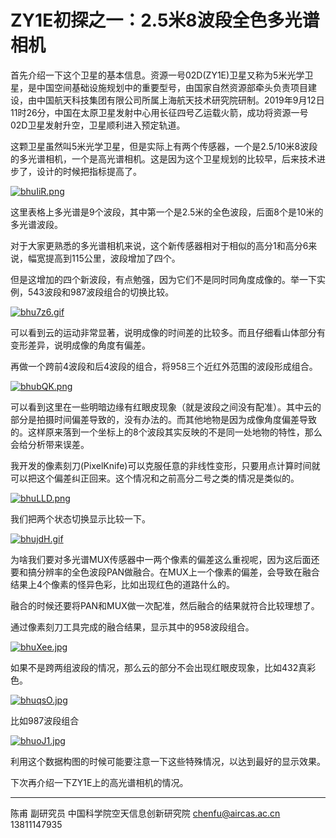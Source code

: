 # ZY1E初探之一：2.5米8波段全色多光谱相机


首先介绍一下这个卫星的基本信息。资源一号02D(ZY1E)卫星又称为5米光学卫星，是中国空间基础设施规划中的重要型号，由国家自然资源部牵头负责项目建设，由中国航天科技集团有限公司所属上海航天技术研究院研制。2019年9月12日11时26分，中国在太原卫星发射中心用长征四号乙运载火箭，成功将资源一号02D卫星发射升空，卫星顺利进入预定轨道。

这颗卫星虽然叫5米光学卫星，但是实际上有两个传感器，一个是2.5/10米8波段的多光谱相机，一个是高光谱相机。这是因为这个卫星规划的比较早，后来技术进步了，设计的时候把指标提高了。

[![bhuIiR.png](https://s1.ax1x.com/2022/03/10/bhuIiR.png)](https://imgtu.com/i/bhuIiR)

这里表格上多光谱是9个波段，其中第一个是2.5米的全色波段，后面8个是10米的多光谱波段。

对于大家更熟悉的多光谱相机来说，这个新传感器相对于相似的高分1和高分6来说，幅宽提高到115公里，波段增加了四个。

但是这增加的四个新波段，有点勉强，因为它们不是同时同角度成像的。举一下实例，543波段和987波段组合的切换比较。

[![bhu7z6.gif](https://s1.ax1x.com/2022/03/10/bhu7z6.gif)](https://imgtu.com/i/bhu7z6)

可以看到云的运动非常显著，说明成像的时间差的比较多。而且仔细看山体部分有变形差异，说明成像的角度有偏差。

再做一个跨前4波段和后4波段的组合，将958三个近红外范围的波段形成组合。

[![bhubQK.png](https://s1.ax1x.com/2022/03/10/bhubQK.png)](https://imgtu.com/i/bhubQK)


可以看到这里在一些明暗边缘有红眼皮现象（就是波段之间没有配准）。其中云的部分是拍摄时间偏差导致的，没有办法的。而其他地物是因为成像角度偏差导致的。这样原来落到一个坐标上的8个波段其实反映的不是同一处地物的特性，那么会给分析带来误差。

我开发的像素刻刀(PixelKnife)可以克服任意的非线性变形，只要用点计算时间就可以把这个偏差纠正回来。这个情况和之前高分二号之类的情况是类似的。

[![bhuLLD.png](https://s1.ax1x.com/2022/03/10/bhuLLD.png)](https://imgtu.com/i/bhuLLD)


我们把两个状态切换显示比较一下。

[![bhujdH.gif](https://s1.ax1x.com/2022/03/10/bhujdH.gif)](https://imgtu.com/i/bhujdH)


为啥我们要对多光谱MUX传感器中一两个像素的偏差这么重视呢，因为这后面还要和搞分辨率的全色波段PAN做融合。在MUX上一个像素的偏差，会导致在融合结果上4个像素的怪异色彩，比如出现红色的道路什么的。

融合的时候还要将PAN和MUX做一次配准，然后融合的结果就符合比较理想了。

通过像素刻刀工具完成的融合结果，显示其中的958波段组合。

[![bhuXee.jpg](https://s1.ax1x.com/2022/03/10/bhuXee.jpg)](https://imgtu.com/i/bhuXee)

如果不是跨两组波段的情况，那么云的部分不会出现红眼皮现象，比如432真彩色。

[![bhuqsO.jpg](https://s1.ax1x.com/2022/03/10/bhuqsO.jpg)](https://imgtu.com/i/bhuqsO)

比如987波段组合

[![bhuoJ1.jpg](https://s1.ax1x.com/2022/03/10/bhuoJ1.jpg)](https://imgtu.com/i/bhuoJ1)

利用这个数据构图的时候可能要注意一下这些特殊情况，以达到最好的显示效果。

下次再介绍一下ZY1E上的高光谱相机的情况。

---

陈甫 副研究员
中国科学院空天信息创新研究院
chenfu@aircas.ac.cn
13811147935





